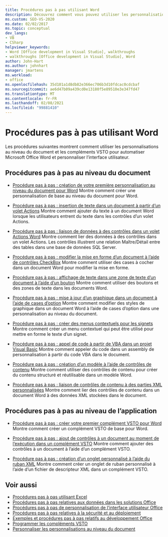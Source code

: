 ```yaml
---
title: Procédures pas à pas utilisant Word
description: Découvrez comment vous pouvez utiliser les personnalisations au niveau du document et les compléments VSTO pour automatiser Microsoft Word et personnaliser l’interface utilisateur.
ms.custom: SEO-VS-2020
ms.date: 02/02/2017
ms.topic: conceptual
dev_langs:
- VB
- CSharp
helpviewer_keywords:
- Word [Office development in Visual Studio], walkthroughs
- walkthroughs [Office development in Visual Studio], Word
author: John-Hart
ms.author: johnhart
manager: jmartens
ms.workload:
- office
ms.openlocfilehash: 35d101a1d8db82e366ec706b3d10fdcac0cdcbaf
ms.sourcegitcommit: ae6d47b09a439cd0e13180f5e89510e3e347fd47
ms.translationtype: MT
ms.contentlocale: fr-FR
ms.lasthandoff: 02/08/2021
ms.locfileid: "99881410"
---
```

# <a name="walkthroughs-using-word"></a>Procédures pas à pas utilisant Word
  Les procédures suivantes montrent comment utiliser les personnalisations au niveau du document et les compléments VSTO pour automatiser Microsoft Office Word et personnaliser l’interface utilisateur.

## <a name="document-level-walkthroughs"></a>Procédures pas à pas au niveau du document
- [Procédure pas à pas : création de votre première personnalisation au niveau du document pour Word](../vsto/walkthrough-creating-your-first-document-level-customization-for-word.md) Montre comment créer une personnalisation de base au niveau du document pour Word.

- [Procédure pas à pas : insertion de texte dans un document à partir d’un volet Actions](../vsto/walkthrough-inserting-text-into-a-document-from-an-actions-pane.md) Montre comment ajouter du texte à un document Word lorsque les utilisateurs entrent du texte dans les contrôles d’un volet Actions.

- [Procédure pas à pas : liaison de données à des contrôles dans un volet Actions Word](../vsto/walkthrough-binding-data-to-controls-on-a-word-actions-pane.md) Montre comment lier des données à des contrôles dans un volet Actions. Les contrôles illustrent une relation Maître/Détail entre des tables dans une base de données SQL Server.

- [Procédure pas à pas : modifier la mise en forme d’un document à l’aide de contrôles CheckBox](../vsto/walkthrough-changing-document-formatting-using-checkbox-controls.md) Montre comment utiliser des cases à cocher dans un document Word pour modifier la mise en forme.

- [Procédure pas à pas : affichage de texte dans une zone de texte d’un document à l’aide d’un bouton](../vsto/walkthrough-displaying-text-in-a-text-box-in-a-document-using-a-button.md) Montre comment utiliser des boutons et des zones de texte dans les documents Word.

- [Procédure pas à pas : mise à jour d’un graphique dans un document à l’aide de cases d’option](../vsto/walkthrough-updating-a-chart-in-a-document-using-radio-buttons.md) Montre comment modifier des styles de graphique dans un document Word à l’aide de cases d’option dans une personnalisation au niveau du document.

- [Procédure pas à pas : créer des menus contextuels pour les signets](../vsto/walkthrough-creating-shortcut-menus-for-bookmarks.md) Montre comment créer un menu contextuel qui peut être utilisé pour mettre en forme le texte d’un signet.

- [Procédure pas à pas : appel de code à partir de VBA dans un projet Visual Basic](../vsto/walkthrough-calling-code-from-vba-in-a-visual-basic-project.md) Montre comment appeler du code dans un assembly de personnalisation à partir du code VBA dans le document.

- [Procédure pas à pas : création d’un modèle à l’aide de contrôles de contenu](../vsto/walkthrough-creating-a-template-by-using-content-controls.md) Montre comment utiliser des contrôles de contenu pour créer du contenu structuré et réutilisable dans un modèle Word.

- [Procédure pas à pas : liaison de contrôles de contenu à des parties XML personnalisées](../vsto/walkthrough-binding-content-controls-to-custom-xml-parts.md) Montre comment lier des contrôles de contenu dans un document Word à des données XML stockées dans le document.

## <a name="application-level-walkthroughs"></a>Procédures pas à pas au niveau de l’application
- [Procédure pas à pas : créer votre premier complément VSTO pour Word](../vsto/walkthrough-creating-your-first-vsto-add-in-for-word.md) Montre comment créer un complément VSTO de base pour Word.

- [Procédure pas à pas : ajout de contrôles à un document au moment de l’exécution dans un complément VSTO](../vsto/walkthrough-adding-controls-to-a-document-at-run-time-in-a-vsto-add-in.md) Montre comment ajouter des contrôles à un document à l’aide d’un complément VSTO.

- [Procédure pas à pas : création d’un onglet personnalisé à l’aide du ruban XML](../vsto/walkthrough-creating-a-custom-tab-by-using-ribbon-xml.md) Montre comment créer un onglet de ruban personnalisé à l’aide d’un fichier de descripteur XML dans un complément VSTO.

## <a name="see-also"></a>Voir aussi
- [Procédures pas à pas utilisant Excel](../vsto/walkthroughs-using-excel.md)
- [Procédures pas à pas relatives aux données dans les solutions Office](../vsto/data-in-office-solutions-walkthroughs.md)
- [Procédures pas à pas de personnalisation de l’interface utilisateur Office](../vsto/office-ui-customization-walkthroughs.md)
- [Procédures pas à pas relatives à la sécurité et au déploiement](../vsto/security-and-deployment-walkthroughs.md)
- [Exemples et procédures pas à pas relatifs au développement Office](../vsto/office-development-samples-and-walkthroughs.md)
- [Programmer les compléments VSTO](../vsto/programming-vsto-add-ins.md)
- [Personnaliser les personnalisations au niveau du document](../vsto/programming-document-level-customizations.md)

